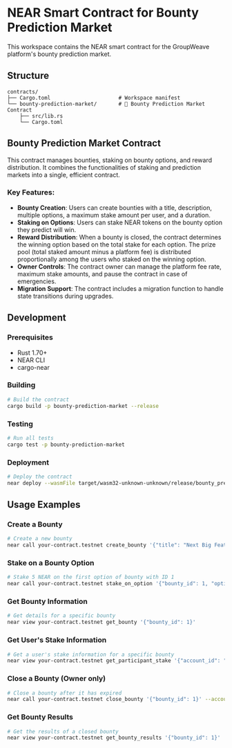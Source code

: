 # NEAR Smart Contract for Bounty Prediction Market

This workspace contains the NEAR smart contract for the GroupWeave platform's bounty prediction market.

## Structure

```
contracts/
├── Cargo.toml                      # Workspace manifest
└── bounty-prediction-market/       # 💸 Bounty Prediction Market Contract
    ├── src/lib.rs
    └── Cargo.toml
```

## Bounty Prediction Market Contract

This contract manages bounties, staking on bounty options, and reward distribution. It combines the functionalities of staking and prediction markets into a single, efficient contract.

### Key Features:
- **Bounty Creation**: Users can create bounties with a title, description, multiple options, a maximum stake amount per user, and a duration.
- **Staking on Options**: Users can stake NEAR tokens on the bounty option they predict will win.
- **Reward Distribution**: When a bounty is closed, the contract determines the winning option based on the total stake for each option. The prize pool (total staked amount minus a platform fee) is distributed proportionally among the users who staked on the winning option.
- **Owner Controls**: The contract owner can manage the platform fee rate, maximum stake amounts, and pause the contract in case of emergencies.
- **Migration Support**: The contract includes a migration function to handle state transitions during upgrades.

## Development

### Prerequisites
- Rust 1.70+
- NEAR CLI
- cargo-near

### Building
```bash
# Build the contract
cargo build -p bounty-prediction-market --release
```

### Testing
```bash
# Run all tests
cargo test -p bounty-prediction-market
```

### Deployment
```bash
# Deploy the contract
near deploy --wasmFile target/wasm32-unknown-unknown/release/bounty_prediction_market.wasm --accountId your-contract.testnet --initFunction new --initArgs '{"reward_rate": "10", "min_stake_amount": "1000000000000000000000000", "max_stake_amount": "100000000000000000000000000"}'
```

## Usage Examples

### Create a Bounty
```bash
# Create a new bounty
near call your-contract.testnet create_bounty '{"title": "Next Big Feature", "description": "What feature should we build next?", "options": ["Feature X", "Feature Y"], "max_stake_per_user": "10000000000000000000000000", "duration_blocks": 86400}' --accountId your-account.testnet
```

### Stake on a Bounty Option
```bash
# Stake 5 NEAR on the first option of bounty with ID 1
near call your-contract.testnet stake_on_option '{"bounty_id": 1, "option_index": 0}' --accountId your-account.testnet --deposit 5
```

### Get Bounty Information
```bash
# Get details for a specific bounty
near view your-contract.testnet get_bounty '{"bounty_id": 1}'
```

### Get User's Stake Information
```bash
# Get a user's stake information for a specific bounty
near view your-contract.testnet get_participant_stake '{"account_id": "your-account.testnet", "bounty_id": 1}'
```

### Close a Bounty (Owner only)
```bash
# Close a bounty after it has expired
near call your-contract.testnet close_bounty '{"bounty_id": 1}' --accountId your-contract.testnet
```

### Get Bounty Results
```bash
# Get the results of a closed bounty
near view your-contract.testnet get_bounty_results '{"bounty_id": 1}'
```